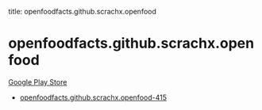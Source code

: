 title: openfoodfacts.github.scrachx.openfood
# openfoodfacts.github.scrachx.openfood


[Google Play Store](https://play.google.com/store/apps/details?id=openfoodfacts.github.scrachx.openfood)


* [openfoodfacts.github.scrachx.openfood-415](./openfoodfacts.github.scrachx.openfood-415/)